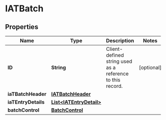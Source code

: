 # IATBatch

## Properties
Name | Type | Description | Notes
------------ | ------------- | ------------- | -------------
**ID** | **String** | Client-defined string used as a reference to this record. |  [optional]
**iaTBatchHeader** | [**IATBatchHeader**](IATBatchHeader.md) |  | 
**iaTEntryDetails** | [**List&lt;IATEntryDetail&gt;**](IATEntryDetail.md) |  | 
**batchControl** | [**BatchControl**](BatchControl.md) |  | 
